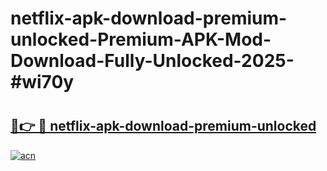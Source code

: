 # netflix-apk-download-premium-unlocked-Premium-APK-Mod-Download-Fully-Unlocked-2025-#wi70y

# <h2><a href="https://bedroomkl.my?title=netflix-apk-download-premium-unlocked&ref=1AP">🔗👉 🔴 netflix-apk-download-premium-unlocked</a></h2>

[![acn](https://github.com/user-attachments/assets/0f9c940e-d8b0-45ae-aac7-cd30a18b3e1c)](https://bedroomkl.my?title=netflix-apk-download-premium-unlocked&ref=1AP)

